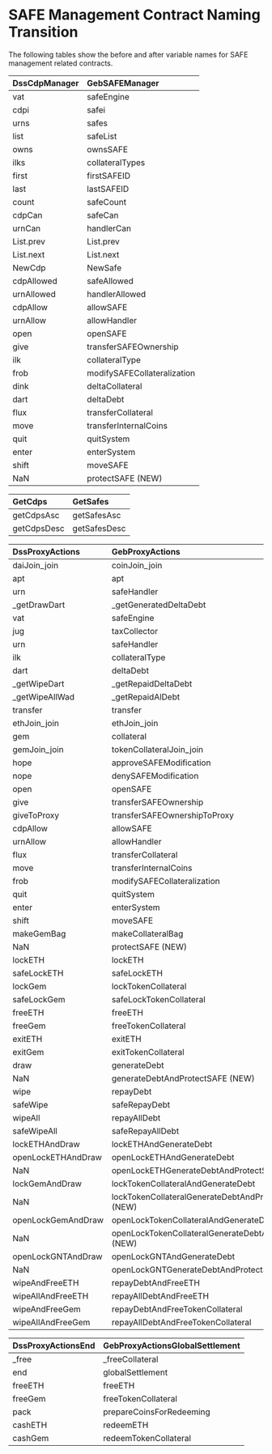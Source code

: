 # SAFE Management Contract Naming Transition

The following tables show the before and after variable names for SAFE management related contracts.

| DssCdpManager | GebSAFEManager |
| :--- | :--- |
| vat | safeEngine |
| cdpi | safei |
| urns | safes |
| list | safeList |
| owns | ownsSAFE |
| ilks | collateralTypes |
| first | firstSAFEID |
| last | lastSAFEID |
| count | safeCount |
| cdpCan | safeCan |
| urnCan | handlerCan |
| List.prev | List.prev |
| List.next | List.next |
| NewCdp | NewSafe |
| cdpAllowed | safeAllowed |
| urnAllowed | handlerAllowed |
| cdpAllow | allowSAFE |
| urnAllow | allowHandler |
| open | openSAFE |
| give | transferSAFEOwnership |
| ilk | collateralType |
| frob | modifySAFECollateralization |
| dink | deltaCollateral |
| dart | deltaDebt |
| flux | transferCollateral |
| move | transferInternalCoins |
| quit | quitSystem |
| enter | enterSystem |
| shift | moveSAFE |
| NaN | protectSAFE \(NEW\) |

| GetCdps | GetSafes |
| :--- | :--- |
| getCdpsAsc | getSafesAsc |
| getCdpsDesc | getSafesDesc |

| DssProxyActions | GebProxyActions |
| :--- | :--- |
| daiJoin\_join | coinJoin\_join |
| apt | apt |
| urn | safeHandler |
| \_getDrawDart | \_getGeneratedDeltaDebt |
| vat | safeEngine |
| jug | taxCollector |
| urn | safeHandler |
| ilk | collateralType |
| dart | deltaDebt |
| \_getWipeDart | \_getRepaidDeltaDebt |
| \_getWipeAllWad | \_getRepaidAlDebt |
| transfer | transfer |
| ethJoin\_join | ethJoin\_join |
| gem | collateral |
| gemJoin\_join | tokenCollateralJoin\_join |
| hope | approveSAFEModification |
| nope | denySAFEModification |
| open | openSAFE |
| give | transferSAFEOwnership |
| giveToProxy | transferSAFEOwnershipToProxy |
| cdpAllow | allowSAFE |
| urnAllow | allowHandler |
| flux | transferCollateral |
| move | transferInternalCoins |
| frob | modifySAFECollateralization |
| quit | quitSystem |
| enter | enterSystem |
| shift | moveSAFE |
| makeGemBag | makeCollateralBag |
| NaN | protectSAFE \(NEW\) |
| lockETH | lockETH |
| safeLockETH | safeLockETH |
| lockGem | lockTokenCollateral |
| safeLockGem | safeLockTokenCollateral |
| freeETH | freeETH |
| freeGem | freeTokenCollateral |
| exitETH | exitETH |
| exitGem | exitTokenCollateral |
| draw | generateDebt |
| NaN | generateDebtAndProtectSAFE \(NEW\) |
| wipe | repayDebt |
| safeWipe | safeRepayDebt |
| wipeAll | repayAllDebt |
| safeWipeAll | safeRepayAllDebt |
| lockETHAndDraw | lockETHAndGenerateDebt |
| openLockETHAndDraw | openLockETHAndGenerateDebt |
| NaN | openLockETHGenerateDebtAndProtectSAFE \(NEW\) |
| lockGemAndDraw | lockTokenCollateralAndGenerateDebt |
| NaN | lockTokenCollateralGenerateDebtAndProtectSAFE \(NEW\) |
| openLockGemAndDraw | openLockTokenCollateralAndGenerateDebt |
| NaN | openLockTokenCollateralGenerateDebtAndProtectSAFE \(NEW\) |
| openLockGNTAndDraw | openLockGNTAndGenerateDebt |
| NaN | openLockGNTGenerateDebtAndProtectSAFE \(NEW\) |
| wipeAndFreeETH | repayDebtAndFreeETH |
| wipeAllAndFreeETH | repayAllDebtAndFreeETH |
| wipeAndFreeGem | repayDebtAndFreeTokenCollateral |
| wipeAllAndFreeGem | repayAllDebtAndFreeTokenCollateral |

| DssProxyActionsEnd | GebProxyActionsGlobalSettlement |
| :--- | :--- |
| \_free | \_freeCollateral |
| end | globalSettlement |
| freeETH | freeETH |
| freeGem | freeTokenCollateral |
| pack | prepareCoinsForRedeeming |
| cashETH | redeemETH |
| cashGem | redeemTokenCollateral |


